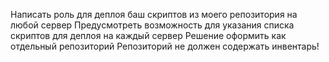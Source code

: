 Написать роль для деплоя баш скриптов из моего репозитория на любой сервер
Предусмотреть возможность для указания списка скриптов для деплоя на каждый сервер
Решение оформить как отдельный репозиторий
Репозиторий не должен содержать инвентарь!
